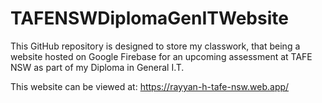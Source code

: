 # TAFENSWDiplomaGenITWebsite

This GitHub repository is designed to store my classwork, that being a website hosted on Google Firebase for an upcoming assessment at TAFE NSW as part of my Diploma in General I.T.

This website can be viewed at: https://rayyan-h-tafe-nsw.web.app/
